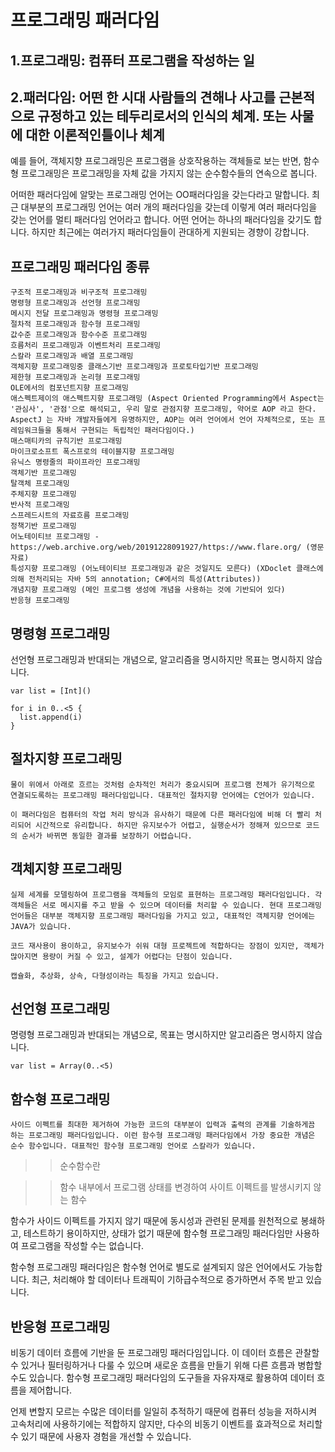 프로그래밍 패러다임
=============
1.프로그래밍: 컴퓨터 프로그램을 작성하는 일
-------------
2.패러다임: 어떤 한 시대 사람들의 견해나 사고를 근본적으로 규정하고 있는 테두리로서의 인식의 체계. 또는 사물에 대한 이론적인틀이나 체계
-------------
예를 들어, 객체지향 프로그래밍은 프로그램을 상호작용하는 객체들로 보는 반면, 함수형 프로그래밍은 프로그래밍을 자체 값을 가지지 않는 순수함수들의 연속으로 봅니다.

어떠한 패러다임에 알맞는 프로그래밍 언어는 OO패러다임을 갖는다라고 말합니다. 최근 대부분의 프로그래밍 언어는 여러 개의 패러다임을 갖는데 이렇게 여러 패러다임을 갖는 언어를 멀티 패러다임 언어라고 합니다. 어떤 언어는 하나의 패러다임을 갖기도 합니다. 하지만 최근에는 여러가지 패러다임들이 관대하게 지원되는 경향이 강합니다.

프로그래밍 패러다임 종류
-------------
>	>
```
구조적 프로그래밍과 비구조적 프로그래밍
명령형 프로그래밍과 선언형 프로그래밍
메시지 전달 프로그래밍과 명령형 프로그래밍
절차적 프로그래밍과 함수형 프로그래밍
값수준 프로그래밍과 함수수준 프로그래밍
흐름처리 프로그래밍과 이벤트처리 프로그래밍
스칼라 프로그래밍과 배열 프로그래밍
객체지향 프로그래밍중 클래스기반 프로그래밍과 프로토타입기반 프로그래밍
제한형 프로그래밍과 논리형 프로그래밍
OLE에서의 컴포넌트지향 프로그래밍
애스펙트제이의 애스펙트지향 프로그래밍 (Aspect Oriented Programming에서 Aspect는 '관심사', '관점'으로 해석되고, 우리 말로 관점지향 프로그래밍, 약어로 AOP 라고 한다. AspectJ 는 자바 개발자들에게 유명하지만, AOP는 여러 언어에서 언어 자체적으로, 또는 프레임워크들을 통해서 구현되는 독립적인 패러다임이다.)
매스매티카의 규칙기반 프로그래밍
마이크로소프트 폭스프로의 테이블지향 프로그래밍
유닉스 명령줄의 파이프라인 프로그래밍
객체기반 프로그래밍
탈객체 프로그래밍
주체지향 프로그래밍
반사적 프로그래밍
스프레드시트의 자료흐름 프로그래밍
정책기반 프로그래밍
어노테이티브 프로그래밍 - https://web.archive.org/web/20191228091927/https://www.flare.org/ (영문자료)
특성지향 프로그래밍 (어노테이티브 프로그래밍과 같은 것일지도 모른다) (XDoclet 클래스에 의해 전처리되는 자바 5의 annotation; C#에서의 특성(Attributes))
개념지향 프로그래밍 (메인 프로그램 생성에 개념을 사용하는 것에 기반되어 있다)
반응형 프로그래밍
```
명령형 프로그래밍
-------------
선언형 프로그래밍과 반대되는 개념으로, 알고리즘을 명시하지만 목표는 명시하지 않습니다.
```
var list = [Int]()

for i in 0..<5 {
  list.append(i)
}
```

절차지향 프로그래밍
-------------
```
물이 위에서 아래로 흐르는 것처럼 순차적인 처리가 중요시되며 프로그램 전체가 유기적으로 연결되도록하는 프로그래밍 패러다임입니다. 대표적인 절차지향 언어에는 C언어가 있습니다.

이 패러다임은 컴퓨터의 작업 처리 방식과 유사하기 때문에 다른 패러다임에 비해 더 빨리 처리되어 시간적으로 유리합니다. 하지만 유지보수가 어렵고, 실행순서가 정해져 있으므로 코드의 순서가 바뀌면 동일한 결과를 보장하기 어렵습니다.
```

객체지향 프로그래밍
-------------
```
실제 세계를 모델링하여 프로그램을 객체들의 모임로 표현하는 프로그래밍 패러다임입니다. 각 객체들은 서로 메시지를 주고 받을 수 있으며 데이터를 처리할 수 있습니다. 현대 프로그래밍 언어들은 대부분 객체지향 프로그래밍 패러다임을 가지고 있고, 대표적인 객체지향 언어에는 JAVA가 있습니다.

코드 재사용이 용이하고, 유지보수가 쉬워 대형 프로젝트에 적합하다는 장점이 있지만, 객체가 많아지면 용량이 커질 수 있고, 설계가 어렵다는 단점이 있습니다.

캡슐화, 추상화, 상속, 다형성이라는 특징을 가지고 있습니다.
```

선언형 프로그래밍
-------------
명령형 프로그래밍과 반대되는 개념으로, 목표는 명시하지만 알고리즘은 명시하지 않습니다.
```
var list = Array(0..<5)
```

함수형 프로그래밍
-------------
```
사이드 이펙트를 최대한 제거하여 가능한 코드의 대부분이 입력과 출력의 관계를 기술하게끔 하는 프로그래밍 패러다임입니다. 이런 함수형 프로그래밍 패러다임에서 가장 중요한 개념은 순수 함수입니다. 대표적인 함수형 프로그래밍 언어로 스칼라가 있습니다.
```

>	>순수함수란

>	>함수 내부에서 프로그램 상태를 변경하여 사이트 이펙트를 발생시키지 않는 함수

함수가 사이드 이펙트를 가지지 않기 때문에 동시성과 관련된 문제를 원천적으로 봉쇄하고, 테스트하기 용이하지만, 상태가 없기 때문에 함수형 프로그래밍 패러다임만 사용하여 프로그램을 작성할 수는 없습니다.

함수형 프로그래밍 패러다임은 함수형 언어로 별도로 설계되지 않은 언어에서도 가능합니다. 최근, 처리해야 할 데이터나 트래픽이 기하급수적으로 증가하면서 주목 받고 있습니다.


반응형 프로그래밍
-------------
비동기 데이터 흐름에 기반을 둔 프로그래밍 패러다임입니다. 이 데이터 흐름은 관찰할 수 있거나 필터링하거나 다룰 수 있으며 새로운 흐름을 만들기 위해 다른 흐름과 병합할 수도 있습니다. 함수형 프로그래밍 패러다임의 도구들을 자유자재로 활용하여 데이터 흐름을 제어합니다.

언제 변할지 모르는 수많은 데이터를 일일히 추적하기 때문에 컴퓨터 성능을 저하시켜 고속처리에 사용하기에는 적합하지 않지만, 다수의 비동기 이벤트를 효과적으로 처리할 수 있기 때문에 사용자 경험을 개선할 수 있습니다.
